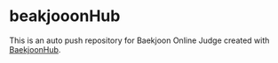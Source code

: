 # beakjooonHub
This is an auto push repository for Baekjoon Online Judge created with [BaekjoonHub](https://github.com/BaekjoonHub/BaekjoonHub).
